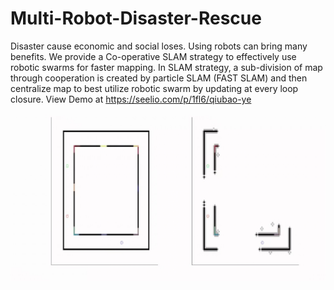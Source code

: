 # Multi-Robot-Disaster-Rescue
Disaster cause economic and social loses. Using robots can bring many benefits.  We provide a Co-operative SLAM strategy to effectively use robotic swarms for faster mapping. In SLAM strategy, a sub-division of map through cooperation  is created by particle SLAM (FAST SLAM) and then centralize map to best utilize robotic swarm by updating at every loop closure.
View Demo at https://seelio.com/p/1fl6/qiubao-ye 
![image](https://github.com/yeqiubao/Multi-Robot-Disaster-Rescue/blob/master/screenshot_20170903_161635.jpg)
